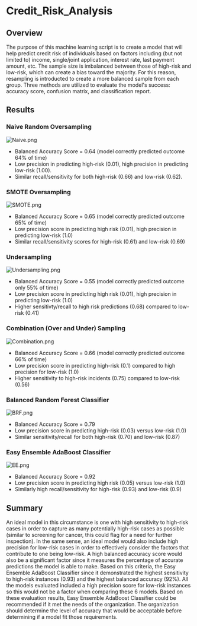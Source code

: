 # Credit_Risk_Analysis
## Overview
The purpose of this machine learning script is to create a model that will help predict credit risk of individuals based on factors including (but not limited to) income, single/joint application, interest rate, last payment amount, etc. The sample size is imbalanced between those of high-risk and low-risk, which can create a bias toward the majority. For this reason, resampling is introducted to create a more balanced sample from each group. Three methods are utilized to evaluate the model's success: accuracy score, confusion matrix, and classification report.
## Results
### Naive Random Oversampling
![Naive.png](images/Naive.png)
- Balanced Accuracy Score = 0.64 (model correctly predicted outcome 64% of time)
- Low precision in predicting high-risk (0.01), high precision in predicting low-risk (1.00).
- Similar recall/sensitivity for both high-risk (0.66) and low-risk (0.62). 
### SMOTE Oversampling
![SMOTE.png](images/SMOTE.png)
- Balanced Accuracy Score = 0.65 (model correctly predicted outcome 65% of time)
- Low precision score in predicting high risk (0.01), high precision in predicting low-risk (1.0)
- Similar recall/sensitivity scores for high-risk (0.61) and low-risk (0.69)
### Undersampling
![Undersampling.png](images/Undersampling.png)
- Balanced Accuracy Score = 0.55 (model correctly predicted outcome only 55% of time)
- Low precision score in predicting high risk (0.01), high precision in predicting low-risk (1.0)
- Higher sensitivty/recall to high risk predictions (0.68) compared to low-risk (0.41)
### Combination (Over and Under) Sampling
![Combination.png](images/Combination.png)
- Balanced Accuracy Score = 0.66 (model correctly predicted outcome 66% of time)
- Low precision score in predicting high-risk (0.1) compared to high precision for low-risk (1.0)
- Higher sensitivity to high-risk incidents (0.75) compared to low-risk (0.56)
### Balanced Random Forest Classifier
![BRF.png](images/BRF.png)
- Balanced Accuracy Score = 0.79 
- Low precision score in predicting high-risk (0.03) versus low-risk (1.0)
- Similar sensitivity/recall for both high-risk (0.70) and low-risk (0.87)
### Easy Ensemble AdaBoost Classifier
![EE.png](images/EE.png)
- Balanced Accuracy Score = 0.92
- Low precision score in predicting high risk (0.05) versus low-risk (1.0)
- Similarly high recall/sensitivity for high-risk (0.93) and low-risk (0.9)
## Summary
An ideal model in this circumstance is one with high sensitivity to high-risk cases in order to capture as many potentially high-risk cases as possible (similar to screening for cancer, this could flag for a need for further inspection). In the same sense, an ideal model would also include high precision for low-risk cases in order to effectively consider the factors that contribute to one being low-risk. A high balanced accuracy score would also be a significant factor since it measures the percentage of accurate predictions the model is able to make. 
Based on this criteria, the Easy Ensemble AdaBoost Classifier since it demonstrated the highest sensitivity to high-risk instances (0.93) and the highest balanced accuracy (92%). All the models evaluated included a high precision score for low-risk instances so this would not be a factor when comparing these 6 models. Based on these evaluation results, Easy Ensemble AdaBoost Classifier could be recommended if it met the needs of the organization. The organization should determine the level of accuracy that would be acceptable before determining if a model fit those requirements. 
